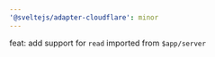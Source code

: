 ```yaml
---
'@sveltejs/adapter-cloudflare': minor
---
```


feat: add support for `read` imported from `$app/server`
